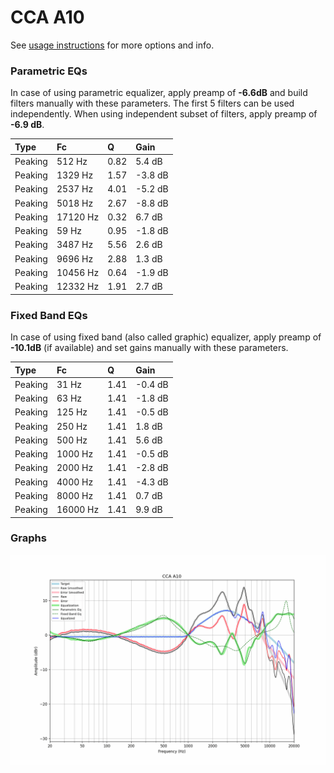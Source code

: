 # CCA A10
See [usage instructions](https://github.com/jaakkopasanen/AutoEq#usage) for more options and info.

### Parametric EQs
In case of using parametric equalizer, apply preamp of **-6.6dB** and build filters manually
with these parameters. The first 5 filters can be used independently.
When using independent subset of filters, apply preamp of **-6.9 dB**.

| Type    | Fc       |    Q | Gain    |
|:--------|:---------|:-----|:--------|
| Peaking | 512 Hz   | 0.82 | 5.4 dB  |
| Peaking | 1329 Hz  | 1.57 | -3.8 dB |
| Peaking | 2537 Hz  | 4.01 | -5.2 dB |
| Peaking | 5018 Hz  | 2.67 | -8.8 dB |
| Peaking | 17120 Hz | 0.32 | 6.7 dB  |
| Peaking | 59 Hz    | 0.95 | -1.8 dB |
| Peaking | 3487 Hz  | 5.56 | 2.6 dB  |
| Peaking | 9696 Hz  | 2.88 | 1.3 dB  |
| Peaking | 10456 Hz | 0.64 | -1.9 dB |
| Peaking | 12332 Hz | 1.91 | 2.7 dB  |

### Fixed Band EQs
In case of using fixed band (also called graphic) equalizer, apply preamp of **-10.1dB**
(if available) and set gains manually with these parameters.

| Type    | Fc       |    Q | Gain    |
|:--------|:---------|:-----|:--------|
| Peaking | 31 Hz    | 1.41 | -0.4 dB |
| Peaking | 63 Hz    | 1.41 | -1.8 dB |
| Peaking | 125 Hz   | 1.41 | -0.5 dB |
| Peaking | 250 Hz   | 1.41 | 1.8 dB  |
| Peaking | 500 Hz   | 1.41 | 5.6 dB  |
| Peaking | 1000 Hz  | 1.41 | -0.5 dB |
| Peaking | 2000 Hz  | 1.41 | -2.8 dB |
| Peaking | 4000 Hz  | 1.41 | -4.3 dB |
| Peaking | 8000 Hz  | 1.41 | 0.7 dB  |
| Peaking | 16000 Hz | 1.41 | 9.9 dB  |

### Graphs
![](./CCA%20A10.png)